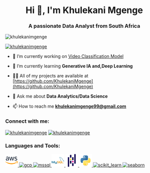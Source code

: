 <h1 align="center">Hi 👋, I'm Khulekani Mgenge</h1>
<h3 align="center">A passionate Data Analyst from South Africa</h3>

<p align="left"> <img src="https://komarev.com/ghpvc/?username=khulekanimgenge&label=Profile%20views&color=0e75b6&style=flat" alt="khulekanimgenge" /> </p>

<p align="left"> <a href="https://github.com/ryo-ma/github-profile-trophy"><img src="https://github-profile-trophy.vercel.app/?username=khulekanimgenge" alt="khulekanimgenge" /></a> </p>

- 🔭 I’m currently working on [Video Classification Model](https://github.com/KhulekaniMgenge/TikTok-Machine-Learning-Model)

- 🌱 I’m currently learning **Generative IA and,Deep Learning**

- 👨‍💻 All of my projects are available at [https://github.com/KhulekaniMgenge](https://github.com/KhulekaniMgenge)

- 💬 Ask me about **Data Analytics/Data Science**

- 📫 How to reach me **khulekanimgenge99@gmail.com**

<h3 align="left">Connect with me:</h3>
<p align="left">
<a href="https://linkedin.com/in/khulekanimgenge" target="blank"><img align="center" src="https://raw.githubusercontent.com/rahuldkjain/github-profile-readme-generator/master/src/images/icons/Social/linked-in-alt.svg" alt="khulekanimgenge" height="30" width="40" /></a>
<a href="https://kaggle.com/khulekanimgenge" target="blank"><img align="center" src="https://raw.githubusercontent.com/rahuldkjain/github-profile-readme-generator/master/src/images/icons/Social/kaggle.svg" alt="khulekanimgenge" height="30" width="40" /></a>
</p>

<h3 align="left">Languages and Tools:</h3>
<p align="left"> <a href="https://aws.amazon.com" target="_blank" rel="noreferrer"> <img src="https://raw.githubusercontent.com/devicons/devicon/master/icons/amazonwebservices/amazonwebservices-original-wordmark.svg" alt="aws" width="40" height="40"/> </a> <a href="https://cloud.google.com" target="_blank" rel="noreferrer"> <img src="https://www.vectorlogo.zone/logos/google_cloud/google_cloud-icon.svg" alt="gcp" width="40" height="40"/> </a> <a href="https://www.microsoft.com/en-us/sql-server" target="_blank" rel="noreferrer"> <img src="https://www.svgrepo.com/show/303229/microsoft-sql-server-logo.svg" alt="mssql" width="40" height="40"/> </a> <a href="https://www.mysql.com/" target="_blank" rel="noreferrer"> <img src="https://raw.githubusercontent.com/devicons/devicon/master/icons/mysql/mysql-original-wordmark.svg" alt="mysql" width="40" height="40"/> </a> <a href="https://pandas.pydata.org/" target="_blank" rel="noreferrer"> <img src="https://raw.githubusercontent.com/devicons/devicon/2ae2a900d2f041da66e950e4d48052658d850630/icons/pandas/pandas-original.svg" alt="pandas" width="40" height="40"/> </a> <a href="https://www.python.org" target="_blank" rel="noreferrer"> <img src="https://raw.githubusercontent.com/devicons/devicon/master/icons/python/python-original.svg" alt="python" width="40" height="40"/> </a> <a href="https://scikit-learn.org/" target="_blank" rel="noreferrer"> <img src="https://upload.wikimedia.org/wikipedia/commons/0/05/Scikit_learn_logo_small.svg" alt="scikit_learn" width="40" height="40"/> </a> <a href="https://seaborn.pydata.org/" target="_blank" rel="noreferrer"> <img src="https://seaborn.pydata.org/_images/logo-mark-lightbg.svg" alt="seaborn" width="40" height="40"/> </a> </p>


